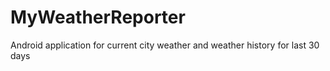 MyWeatherReporter
=================

Android application for current city weather and weather history for last 30 days
